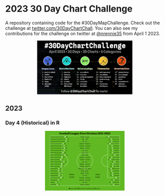 # 2023 30 Day Chart Challenge

A repository containing code for the #30DayMapChallenge. Check out the challenge at [twitter.com/30DayChartChall](https://twitter.com/30DayChartChall?ref_src=twsrc%5Egoogle%7Ctwcamp%5Eserp%7Ctwgr%5Eauthor). You can also see my contributions for the challenge on twitter at [@nrennie35](https://twitter.com/nrennie35) from April 1 2023.

<p align="center">
<img src="prompts.jpg?raw=true" width="60%">
</p>

## 2023

### Day 4 (Historical) in R
<p align="center">
<img src="viz/04_historical.png?raw=true" width="50%">
</p>
